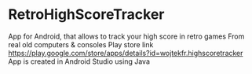 # RetroHighScoreTracker
App for Android, that allows to track your high score in retro games From real old computers & consoles
Play store link https://play.google.com/store/apps/details?id=wojtekfr.highscoretracker
App is created in Android Studio using Java
